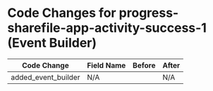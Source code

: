 # Code Changes for progress-sharefile-app-activity-success-1 (Event Builder)

| Code Change | Field Name | Before | After |
|-------------|------------|--------|-------|
| added_event_builder | N/A |  | N/A |